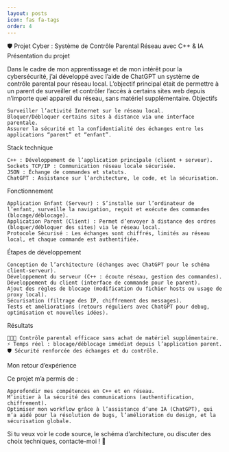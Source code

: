 ```yaml
---
layout: posts
icon: fas fa-tags
order: 4
---
```

🛡️ Projet Cyber : Système de Contrôle Parental Réseau avec C++ & IA
Présentation du projet

Dans le cadre de mon apprentissage et de mon intérêt pour la cybersécurité, j’ai développé avec l’aide de ChatGPT un système de contrôle parental pour réseau local. L’objectif principal était de permettre à un parent de surveiller et contrôler l’accès à certains sites web depuis n’importe quel appareil du réseau, sans matériel supplémentaire.
Objectifs

    Surveiller l’activité Internet sur le réseau local.
    Bloquer/Débloquer certains sites à distance via une interface parentale.
    Assurer la sécurité et la confidentialité des échanges entre les applications “parent” et “enfant”.

Stack technique

    C++ : Développement de l’application principale (client + serveur).
    Sockets TCP/IP : Communication réseau locale sécurisée.
    JSON : Échange de commandes et statuts.
    ChatGPT : Assistance sur l’architecture, le code, et la sécurisation.

Fonctionnement

    Application Enfant (Serveur) : S’installe sur l’ordinateur de l’enfant, surveille la navigation, reçoit et exécute des commandes (blocage/déblocage).
    Application Parent (Client) : Permet d’envoyer à distance des ordres (bloquer/débloquer des sites) via le réseau local.
    Protocole Sécurisé : Les échanges sont chiffrés, limités au réseau local, et chaque commande est authentifiée.

Étapes de développement

    Conception de l’architecture (échanges avec ChatGPT pour le schéma client-serveur).
    Développement du serveur (C++ : écoute réseau, gestion des commandes).
    Développement du client (interface de commande pour le parent).
    Ajout des règles de blocage (modification du fichier hosts ou usage de proxy local).
    Sécurisation (filtrage des IP, chiffrement des messages).
    Tests et améliorations (retours réguliers avec ChatGPT pour debug, optimisation et nouvelles idées).

Résultats

    👨‍👩‍👧 Contrôle parental efficace sans achat de matériel supplémentaire.
    ⚡ Temps réel : blocage/déblocage immédiat depuis l’application parent.
    🛡️ Sécurité renforcée des échanges et du contrôle.

Mon retour d’expérience

Ce projet m’a permis de :

    Approfondir mes compétences en C++ et en réseau.
    M’initier à la sécurité des communications (authentification, chiffrement).
    Optimiser mon workflow grâce à l’assistance d’une IA (ChatGPT), qui m’a aidé pour la résolution de bugs, l’amélioration du design, et la sécurisation globale.

Si tu veux voir le code source, le schéma d’architecture, ou discuter des choix techniques, contacte-moi ! 🚀
